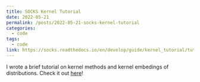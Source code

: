 ```yaml
---
title: SOCKS Kernel Tutorial
date: 2022-05-21
permalink: /posts/2022-05-21-socks-kernel-tutorial
categories:
  - code
tags:
  - code
link: https://socks.readthedocs.io/en/develop/guide/kernel_tutorial/tutorial.html
---
```


I wrote a brief tutorial on kernel methods and kernel embedings of distributions. Check it out [here](https://socks.readthedocs.io/en/develop/guide/kernel_tutorial/tutorial.html)!
